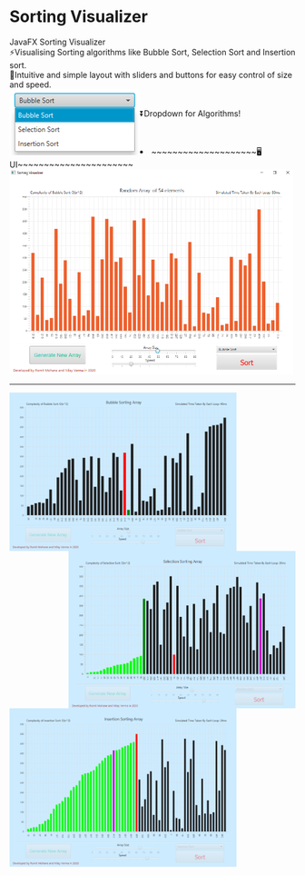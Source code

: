 # Sorting Visualizer
JavaFX Sorting Visualizer<br>
⚡Visualising Sorting algorithms like Bubble Sort, Selection Sort and Insertion sort.<br>
🎯Intuitive and simple layout with sliders and buttons for easy control of size and speed.<br>
<img src='./img/algorithms.png' align='left'>
<br><br>⏬Dropdown for Algorithms!<br><br><br>
<li>~~~~~~~~~~~~~~~~~~~~🖥UI~~~~~~~~~~~~~~~~~~~~~~</li>
<img src='./img/main.png' width='500px'>
<hr>
<img src='./img/bubble.png' align='left' width='400px'>
<img src='./img/seelction.png' align='right' width='400px'><br><br><br>
<div>
<img src='./img/insertion.png' align='centre' width='400px'>
  </div>
